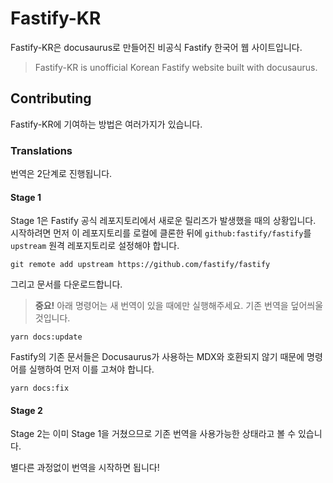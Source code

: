 # Fastify-KR

Fastify-KR은 docusaurus로 만들어진 비공식 Fastify 한국어 웹 사이트입니다.

> Fastify-KR is unofficial Korean Fastify website built with docusaurus.

## Contributing

Fastify-KR에 기여하는 방법은 여러가지가 있습니다.

### Translations

번역은 2단계로 진행됩니다.

#### Stage 1

Stage 1은 Fastify 공식 레포지토리에서 새로운 릴리즈가 발생했을 때의 상황입니다.
시작하려면 먼저 이 레포지토리를 로컬에 클론한 뒤에 `github:fastify/fastify`를 `upstream` 원격 레포지토리로 설정해야 합니다.

```
git remote add upstream https://github.com/fastify/fastify
```

그리고 문서를 다운로드합니다.

> **중요!**
> 아래 명령어는 새 번역이 있을 때에만 실행해주세요. 기존 번역을 덮어씌울 것입니다.

```
yarn docs:update
```

Fastify의 기존 문서들은 Docusaurus가 사용하는 MDX와 호환되지 않기 때문에 명령어를 실행하여 먼저 이를 고쳐야 합니다.

```
yarn docs:fix
```

#### Stage 2

Stage 2는 이미 Stage 1을 거쳤으므로 기존 번역을 사용가능한 상태라고 볼 수 있습니다.

별다른 과정없이 번역을 시작하면 됩니다!
